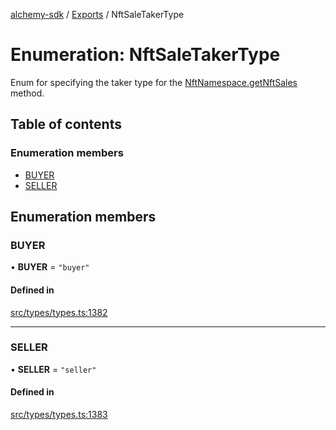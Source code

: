 [alchemy-sdk](../README.md) / [Exports](../modules.md) / NftSaleTakerType

# Enumeration: NftSaleTakerType

Enum for specifying the taker type for the [NftNamespace.getNftSales](../classes/NftNamespace.md#getnftsales)
method.

## Table of contents

### Enumeration members

- [BUYER](NftSaleTakerType.md#buyer)
- [SELLER](NftSaleTakerType.md#seller)

## Enumeration members

### BUYER

• **BUYER** = `"buyer"`

#### Defined in

[src/types/types.ts:1382](https://github.com/alchemyplatform/alchemy-sdk-js/blob/ee5b9ee/src/types/types.ts#L1382)

___

### SELLER

• **SELLER** = `"seller"`

#### Defined in

[src/types/types.ts:1383](https://github.com/alchemyplatform/alchemy-sdk-js/blob/ee5b9ee/src/types/types.ts#L1383)
